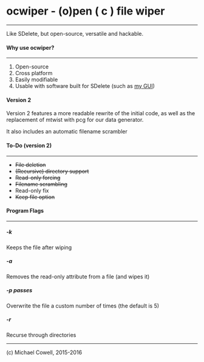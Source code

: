 # ocwiper - (o)pen ( c ) file wiper
---
Like SDelete, but open-source, versatile and hackable.

#### Why use ocwiper?
---
1. Open-source
2. Cross platform
3. Easily modifiable
4. Usable with software built for SDelete (such as [my GUI](https://github.com/compl3x/SDelete2-FileGone))

#### Version 2

Version 2 features a more readable rewrite of the initial code, as well as the replacement of mtwist with pcg for our data generator.

It also includes an automatic filename scrambler

#### To-Do (version 2)
---

* ~~File deletion~~
* ~~(Recursive) directory support~~
* ~~Read-only forcing~~
* ~~Filename scrambling~~
* Read-only fix
* ~~Keep file option~~

#### Program Flags
---
##### -k
Keeps the file after wiping
##### -a
Removes the read-only attribute from a file (and wipes it)
##### -p passes
Overwrite the file a custom number of times (the default is 5)
##### -r
Recurse through directories

---
(c) Michael Cowell, 2015-2016
